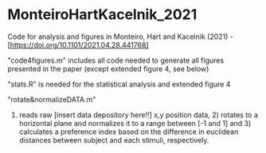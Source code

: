 # MonteiroHartKacelnik_2021
Code for analysis and figures in Monteiro, Hart and Kacelnik (2021) - [https://doi.org/10.1101/2021.04.28.441768]

"code4figures.m" includes all code needed to generate all figures presented in the paper (except extended figure 4, see below)

"stats.R" is needed for the statistical analysis and extended figure 4

"rotate&normalizeDATA.m" 
1) reads raw [insert data depository here!!] x,y position data, 2) rotates to a horizontal plane and normalizes it to a range between [-1 and 1] 
and 3) calculates a preference index based on the difference in euclidean distances between subject and each stimuli, respectively.
